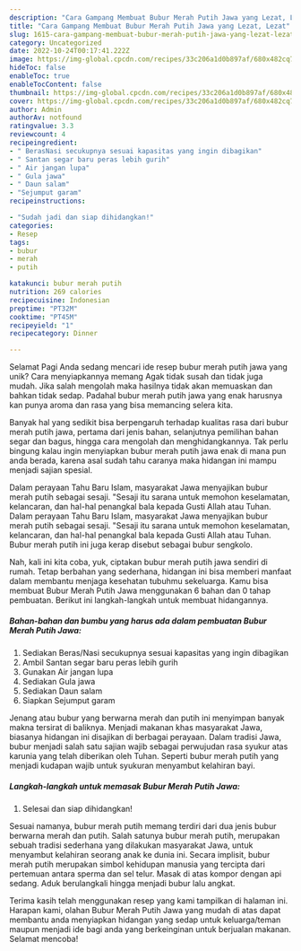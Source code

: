 ```yaml
---
description: "Cara Gampang Membuat Bubur Merah Putih Jawa yang Lezat, Lezat"
title: "Cara Gampang Membuat Bubur Merah Putih Jawa yang Lezat, Lezat"
slug: 1615-cara-gampang-membuat-bubur-merah-putih-jawa-yang-lezat-lezat
category: Uncategorized
date: 2022-10-24T00:17:41.222Z
image: https://img-global.cpcdn.com/recipes/33c206a1d0b897af/680x482cq70/bubur-merah-putih-jawa-foto-resep-utama.jpg
hideToc: false
enableToc: true
enableTocContent: false
thumbnail: https://img-global.cpcdn.com/recipes/33c206a1d0b897af/680x482cq70/bubur-merah-putih-jawa-foto-resep-utama.jpg
cover: https://img-global.cpcdn.com/recipes/33c206a1d0b897af/680x482cq70/bubur-merah-putih-jawa-foto-resep-utama.jpg
author: Admin
authorAv: notfound
ratingvalue: 3.3
reviewcount: 4
recipeingredient:
- " BerasNasi secukupnya sesuai kapasitas yang ingin dibagikan"
- " Santan segar baru peras lebih gurih"
- " Air jangan lupa"
- " Gula jawa"
- " Daun salam"
- "Sejumput garam"
recipeinstructions:

- "Sudah jadi dan siap dihidangkan!"
categories:
- Resep
tags:
- bubur
- merah
- putih

katakunci: bubur merah putih 
nutrition: 269 calories
recipecuisine: Indonesian
preptime: "PT32M"
cooktime: "PT45M"
recipeyield: "1"
recipecategory: Dinner

---
```



Selamat Pagi Anda sedang mencari ide resep bubur merah putih jawa yang unik? Cara menyiapkannya memang Agak tidak susah dan tidak juga mudah. Jika salah mengolah maka hasilnya tidak akan memuaskan dan bahkan tidak sedap. Padahal bubur merah putih jawa yang enak harusnya kan punya aroma dan rasa yang bisa memancing selera kita.


Banyak hal yang sedikit bisa berpengaruh terhadap kualitas rasa dari bubur merah putih jawa, pertama dari jenis bahan, selanjutnya pemilihan bahan segar dan bagus, hingga cara mengolah dan menghidangkannya. Tak perlu bingung kalau ingin menyiapkan bubur merah putih jawa enak di mana pun anda berada, karena asal sudah tahu caranya maka hidangan ini mampu menjadi sajian spesial.

Dalam perayaan Tahu Baru Islam, masyarakat Jawa menyajikan bubur merah putih sebagai sesaji. &#34;Sesaji itu sarana untuk memohon keselamatan, kelancaran, dan hal-hal penangkal bala kepada Gusti Allah atau Tuhan. Dalam perayaan Tahu Baru Islam, masyarakat Jawa menyajikan bubur merah putih sebagai sesaji. &#34;Sesaji itu sarana untuk memohon keselamatan, kelancaran, dan hal-hal penangkal bala kepada Gusti Allah atau Tuhan. Bubur merah putih ini juga kerap disebut sebagai bubur sengkolo.


Nah, kali ini kita coba, yuk, ciptakan bubur merah putih jawa sendiri di rumah. Tetap berbahan yang sederhana, hidangan ini bisa memberi manfaat dalam membantu menjaga kesehatan tubuhmu sekeluarga. Kamu bisa membuat Bubur Merah Putih Jawa menggunakan 6 bahan dan 0 tahap pembuatan. Berikut ini langkah-langkah untuk membuat hidangannya.

<!--inarticleads1-->

##### Bahan-bahan dan bumbu yang harus ada dalam pembuatan Bubur Merah Putih Jawa:

1. Sediakan  Beras/Nasi secukupnya sesuai kapasitas yang ingin dibagikan
1. Ambil  Santan segar baru peras lebih gurih
1. Gunakan  Air jangan lupa
1. Sediakan  Gula jawa
1. Sediakan  Daun salam
1. Siapkan Sejumput garam


Jenang atau bubur yang berwarna merah dan putih ini menyimpan banyak makna tersirat di baliknya. Menjadi makanan khas masyarakat Jawa, biasanya hidangan ini disajikan di berbagai perayaan. Dalam tradisi Jawa, bubur menjadi salah satu sajian wajib sebagai perwujudan rasa syukur atas karunia yang telah diberikan oleh Tuhan. Seperti bubur merah putih yang menjadi kudapan wajib untuk syukuran menyambut kelahiran bayi. 

<!--inarticleads2-->

##### Langkah-langkah untuk memasak Bubur Merah Putih Jawa:


1. Selesai dan siap dihidangkan!

Sesuai namanya, bubur merah putih memang terdiri dari dua jenis bubur berwarna merah dan putih. Salah satunya bubur merah putih, merupakan sebuah tradisi sederhana yang dilakukan masyarakat Jawa, untuk menyambut kelahiran seorang anak ke dunia ini. Secara implisit, bubur merah putih merupakan simbol kehidupan manusia yang tercipta dari pertemuan antara sperma dan sel telur. Masak di atas kompor dengan api sedang. Aduk berulangkali hingga menjadi bubur lalu angkat. 

Terima kasih telah menggunakan resep yang kami tampilkan di halaman ini. Harapan kami, olahan Bubur Merah Putih Jawa yang mudah di atas dapat membantu anda menyiapkan hidangan yang sedap untuk keluarga/teman maupun menjadi ide bagi anda yang berkeinginan untuk berjualan makanan. Selamat mencoba!
